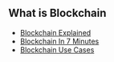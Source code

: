 ## What is Blockchain
+ [Blockchain Explained](https://www.investopedia.com/terms/b/blockchain.asp)
+ [Blockchain In 7 Minutes](https://www.youtube.com/watch?v=yubzJw0uiE4)
+ [Blockchain Use Cases](https://academy.binance.com/en/articles/blockchain-use-cases)
